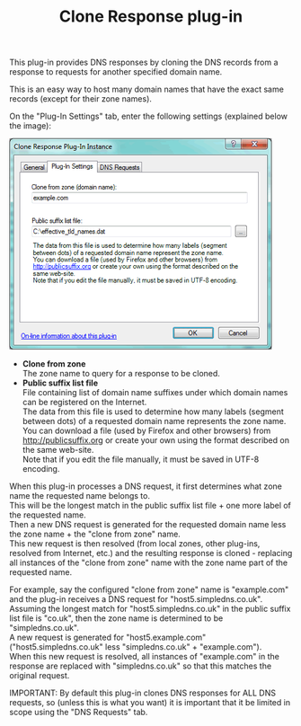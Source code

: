﻿---
title: Clone Response plug-in
category: 8
frontpage: false
comments: true
refs: 110
created-utc: 2019-01-01
modified-utc: 2021-10-28
---
<p>This plug-in provides DNS responses by cloning the DNS records from a response to requests for another specified domain name.</p>

<p>This is an easy way to host many domain names that have the exact same records (except for their zone names).</p>

<p>On the &quot;Plug-In Settings&quot; tab, enter the following settings (explained below the image):</p>

<p><img src="img/168/1.png" /></p>

<ul>
	<li><strong>Clone from zone</strong><br />
	The zone name to query for a response to be cloned.</li>
	<li><strong>Public suffix list file</strong><br />
	File containing list of domain name suffixes under which domain names can be registered on the Internet.<br />
	The data from this file is used to determine how many labels (segment between dots) of a requested domain name represents the zone name.<br />
	You can download a file (used by Firefox and other browsers) from <a href="http://publicsuffix.org">http://publicsuffix.org</a> or create your own using the format described on the same web-site.<br />
	Note that if you edit the file manually, it must be saved in UTF-8 encoding.</li>
</ul>

<p>When this plug-in processes a DNS request, it first determines what zone name the requested name belongs to.<br />
This will be the longest match in the public suffix list file + one more label of the requested name.<br />
Then a new DNS request is generated for the requested domain name less the zone name + the &quot;clone from zone&quot; name.<br />
This new request is then resolved (from local zones, other plug-ins, resolved from Internet, etc.) and the resulting response is cloned - replacing all instances of the &quot;clone from zone&quot; name with the zone name part of the requested name.</p>

<p>For example, say the configured &quot;clone from zone&quot; name is &quot;example.com&quot; and the plug-in receives a DNS request for &quot;host5.simpledns.co.uk&quot;.<br />
Assuming the longest match for &quot;host5.simpledns.co.uk&quot; in the public suffix list file is &quot;co.uk&quot;, then the zone name is determined to be &quot;simpledns.co.uk&quot;.<br />
A new request is generated for &quot;host5.example.com&quot; (&quot;host5.simpledns.co.uk&quot; less &quot;simpledns.co.uk&quot; + &quot;example.com&quot;).<br />
When this new request is resolved, all instances of &quot;example.com&quot; in the response are replaced with &quot;simpledns.co.uk&quot; so that this matches the original request.</p>

<p>IMPORTANT: By default this plug-in clones DNS responses for ALL DNS requests, so (unless this is what you want) it is important that it be limited in scope using the &quot;DNS Requests&quot; tab.</p>
